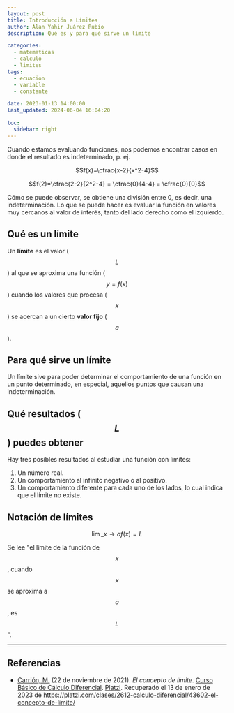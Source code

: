 ```yaml
---
layout: post
title: Introducción a Límites
author: Alan Yahir Juárez Rubio
description: Qué es y para qué sirve un límite

categories:
  - matematicas
  - calculo
  - limites
tags:
  - ecuacion
  - variable
  - constante

date: 2023-01-13 14:00:00
last_updated: 2024-06-04 16:04:20

toc:
  sidebar: right
---
```


Cuando estamos evaluando funciones, nos podemos encontrar casos en donde el
resultado es indeterminado, p. ej.

$$f(x)=\cfrac{x-2}{x^2-4}$$

$$f(2)=\cfrac{2-2}{2^2-4} = \cfrac{0}{4-4} = \cfrac{0}{0}$$

Cómo se puede observar, se obtiene una división entre 0, es decir, una
indeterminación. Lo que se puede hacer es evaluar la función en valores muy
cercanos al valor de interés, tanto del lado derecho como el izquierdo.

## Qué es un límite

Un **límite** es el valor ($$ L $$) al que se aproxima una función
($$ y = f(x) $$) cuando los valores que procesa ($$ x $$) se acercan a un
cierto **valor fijo** ($$ a $$).

## Para qué sirve un límite

Un límite sive para poder determinar el comportamiento de una función en un
punto determinado, en especial, aquellos puntos que causan una indeterminación.

## Qué resultados ($$ L $$) puedes obtener

Hay tres posibles resultados al estudiar una función con límites:

1. Un número real.
2. Un comportamiento al infinito negativo o al positivo.
3. Un comportamiento diferente para cada uno de los lados, lo cual indica que
   el límite no existe.

## Notación de límites

$$ \lim\_{x\to a} f(x) = L $$

Se lee "el límite de la función de $$ x $$ , cuando $$ x $$ se aproxima a
$$ a $$ , es $$ L $$ ".

<div style="page-break-after: always;"></div>

---

## Referencias

- [Carrión, M.](https://platzi.com/profes/mcarrion/)
  (22 de noviembre de 2021).
  _El concepto de límite_.
  [Curso Básico de Cálculo Diferencial](https://platzi.com/cursos/calculo-diferencial/).
  [Platzi](https://platzi.com/).
  Recuperado el 13 de enero de 2023 de
  <https://platzi.com/clases/2612-calculo-diferencial/43602-el-concepto-de-limite/>
